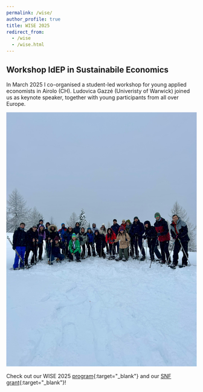 ```yaml
---
permalink: /wise/
author_profile: true
title: WISE 2025
redirect_from:
  - /wise
  - /wise.html
---
```

## Workshop IdEP in Sustainabile Economics

  In March 2025 I co-organised a student-led workshop for young applied economists in Airolo (CH). Ludovica Gazzé (Univeristy of Warwick) joined us as keynote speaker, together with young participants from all over Europe.

  ![Workshop Image](images/wise_snow.jpg)
  
  Check out our WISE 2025 [program](https://www.usi.ch/it/feeds/30071){:target="_blank"} and our [SNF grant](https://data.snf.ch/grants/grant/232488){:target="_blank"}!
